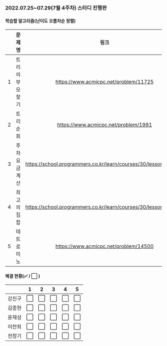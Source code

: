 ### 2022.07.25~07.29(7월 4주차) 스터디 진행판

#### 학습할 알고리즘(난이도 오름차순 정렬)

|      |   문제명    |                 링크                  | 난이도 |
| :--: | :---------: | :-----------------------------------: | :----: |
|  1   |  트리의 부모 찾기  | https://www.acmicpc.net/problem/11725 | 실버2 |
|  2   | 트리 순회 | https://www.acmicpc.net/problem/1991 | 실버1  |
|  3   |  주차 요금 계산  | https://school.programmers.co.kr/learn/courses/30/lessons/92341 | lv.2  |
|  4   |   최고의 집합    | https://school.programmers.co.kr/learn/courses/30/lessons/12938  | lv.3  |
|  5   |   테트로미노   | https://www.acmicpc.net/problem/14500 | 골드5  |

#### 해결 현황(:white_check_mark: / :white_large_square:  )

|        |          1           |          2           |          3           |          4           |          5           |
| :----: | :------------------: | :------------------: | :------------------: | :------------------: | :------------------: |
| 강진구 | :white_large_square: |  :white_large_square:  | :white_large_square: |  :white_large_square:  |  :white_large_square:  |
| 김종현 | :white_large_square: | :white_large_square: | :white_large_square: | :white_large_square: | :white_large_square: |
|  윤재성  |  :white_large_square:  | :white_large_square: | :white_large_square: | :white_large_square: | :white_large_square: |
| 이찬희 | :white_large_square: | :white_large_square: | :white_large_square: | :white_large_square: | :white_large_square: |
| 전창기 |  :white_large_square:  |  :white_large_square:  |  :white_large_square:  |  :white_large_square:  |  :white_large_square:  |

